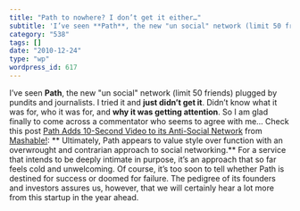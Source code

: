 ```yaml
---
title: "Path to nowhere? I don’t get it either…"
subtitle: 'I’ve seen **Path**, the new "un social" network (limit 50 friends) plugged by pundits and journalist...'
category: "538"
tags: []
date: "2010-12-24"
type: "wp"
wordpress_id: 617
---
```

I’ve seen **Path**, the new "un social" network (limit 50 friends) plugged by pundits and journalists. I tried it and **just didn’t get it**. Didn’t know what it was for, who it was for, and **why it was getting attention**. So I am glad finally to come across a commentator who seems to agree with me… Check this post [Path Adds 10-Second Video to its Anti-Social Network](http://feedproxy.google.com/~r/Mashable/~3/RHgt9Z--SQc/) from [Mashable!](http://feeds.feedburner.com/mashable):
** Ultimately, Path appears to value style over function with an overwrought and contrarian approach to social networking.** For a service that intends to be deeply intimate in purpose, it’s an approach that so far feels cold and unwelcoming. Of course, it’s too soon to tell whether Path is destined for success or doomed for failure. The pedigree of its founders and investors assures us, however, that we will certainly hear a lot more from this startup in the year ahead.